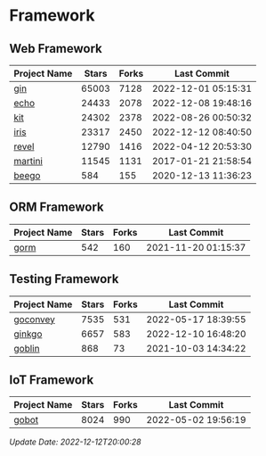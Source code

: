 # Framework

## Web Framework
| Project Name | Stars | Forks | Last Commit |
| ------------ | ----- | ----- | ----------- |
| [gin](https://github.com/gin-gonic/gin) | 65003 | 7128 | 2022-12-01 05:15:31 |
| [echo](https://github.com/labstack/echo) | 24433 | 2078 | 2022-12-08 19:48:16 |
| [kit](https://github.com/go-kit/kit) | 24302 | 2378 | 2022-08-26 00:50:32 |
| [iris](https://github.com/kataras/iris) | 23317 | 2450 | 2022-12-12 08:40:50 |
| [revel](https://github.com/revel/revel) | 12790 | 1416 | 2022-04-12 20:53:30 |
| [martini](https://github.com/go-martini/martini) | 11545 | 1131 | 2017-01-21 21:58:54 |
| [beego](https://github.com/astaxie/beego) | 584 | 155 | 2020-12-13 11:36:23 |

## ORM Framework
| Project Name | Stars | Forks | Last Commit |
| ------------ | ----- | ----- | ----------- |
| [gorm](https://github.com/jinzhu/gorm) | 542 | 160 | 2021-11-20 01:15:37 |

## Testing Framework
| Project Name | Stars | Forks | Last Commit |
| ------------ | ----- | ----- | ----------- |
| [goconvey](https://github.com/smartystreets/goconvey) | 7535 | 531 | 2022-05-17 18:39:55 |
| [ginkgo](https://github.com/onsi/ginkgo) | 6657 | 583 | 2022-12-10 16:48:20 |
| [goblin](https://github.com/franela/goblin) | 868 | 73 | 2021-10-03 14:34:22 |

## IoT Framework
| Project Name | Stars | Forks | Last Commit |
| ------------ | ----- | ----- | ----------- |
| [gobot](https://github.com/hybridgroup/gobot) | 8024 | 990 | 2022-05-02 19:56:19 |

*Update Date: 2022-12-12T20:00:28*